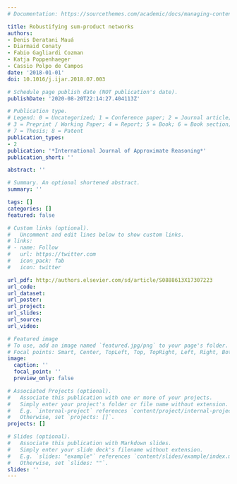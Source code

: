 ```yaml
---
# Documentation: https://sourcethemes.com/academic/docs/managing-content/

title: Robustifying sum-product networks
authors:
- Denis Deratani Mauá
- Diarmaid Conaty
- Fabio Gagliardi Cozman
- Katja Poppenhaeger
- Cassio Polpo de Campos
date: '2018-01-01'
doi: 10.1016/j.ijar.2018.07.003

# Schedule page publish date (NOT publication's date).
publishDate: '2020-08-20T22:14:27.404113Z'

# Publication type.
# Legend: 0 = Uncategorized; 1 = Conference paper; 2 = Journal article;
# 3 = Preprint / Working Paper; 4 = Report; 5 = Book; 6 = Book section;
# 7 = Thesis; 8 = Patent
publication_types:
- 2
publication: '*International Journal of Approximate Reasoning*'
publication_short: ''

abstract: ''

# Summary. An optional shortened abstract.
summary: ''

tags: []
categories: []
featured: false

# Custom links (optional).
#   Uncomment and edit lines below to show custom links.
# links:
# - name: Follow
#   url: https://twitter.com
#   icon_pack: fab
#   icon: twitter

url_pdf: http://authors.elsevier.com/sd/article/S0888613X17307223
url_code:
url_dataset:
url_poster:
url_project:
url_slides:
url_source:
url_video:

# Featured image
# To use, add an image named `featured.jpg/png` to your page's folder. 
# Focal points: Smart, Center, TopLeft, Top, TopRight, Left, Right, BottomLeft, Bottom, BottomRight.
image:
  caption: ''
  focal_point: ''
  preview_only: false

# Associated Projects (optional).
#   Associate this publication with one or more of your projects.
#   Simply enter your project's folder or file name without extension.
#   E.g. `internal-project` references `content/project/internal-project/index.md`.
#   Otherwise, set `projects: []`.
projects: []

# Slides (optional).
#   Associate this publication with Markdown slides.
#   Simply enter your slide deck's filename without extension.
#   E.g. `slides: "example"` references `content/slides/example/index.md`.
#   Otherwise, set `slides: ""`.
slides: ''
---
```

